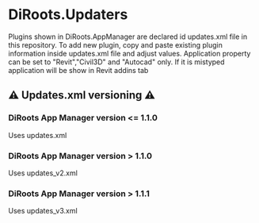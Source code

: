 # DiRoots.Updaters
Plugins shown in DiRoots.AppManager are declared id updates.xml file in this repository.
To add new plugin, copy and paste existing plugin information inside updates.xml file and adjust values.
Application property can be set to "Revit","Civil3D" and "Autocad" only. If it is mistyped application will be show in Revit addins tab

## ⚠️ Updates.xml versioning ⚠️

### DiRoots App Manager version <= 1.1.0
Uses updates.xml

### DiRoots App Manager version > 1.1.0
Uses updates_v2.xml

### DiRoots App Manager version > 1.1.1
Uses updates_v3.xml
